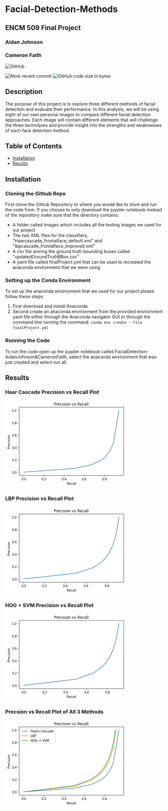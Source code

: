 # Facial-Detection-Methods

## ENCM 509 Final Project
### Aidan Johnson
### Cameron Faith

![GitHub](https://img.shields.io/github/license/aidanjoh/Facial-Detection-Methods?style=plastic)

![Most recent commit](https://img.shields.io/github/last-commit/aidanjoh/Facial-Detection-Methods)
![GitHub code size in bytes](https://img.shields.io/github/languages/code-size/aidanjoh/Facial-Detection-Methods)

## Description

The purpose of this project is to explore three different methods of facial detection and evaluate their performance. In this analysis, we will be using eight of our own personal images to compare different facial detection approaches. Each image will contain different elements that will challenge the three techniques and provide insight into the strengths and weaknesses of each face detection method. 

## Table of Contents

- [Installation](#Installation)
- [Results](#Results)

## Installation
### Cloning the Github Repo

First clone the Github Repository to where you would like to store and run the code from. If you choose to only download the juypter notebook instead of the repository make sure that the directory contains:
- A folder called Images which includes all the testing images we used for our project
- The two XML files for the classifiers, "Haarcascade_frontalface_default.xml" and "lbpcascade_frontalface_improved.xml"
- A csv file storing the ground truth bounding boxes called "updatedGroundTruthBBox.csv"
- A yaml file called finalProject.yml that can be used to recreated the anaconda environment that we were using

### Setting up the Conda Environment
To set up the anaconda environment that we used for our project please follow these steps:
1. First download and install Anaconda.
2. Second create an anaconda environment from the provided environment yaml file either through the Anaconda navigator GUI or through the command line running the command: `conda env create --file finalProject.yml`

### Running the Code
To run the code open up the juypter notebook called FacialDetection-AidanJohnson&CameronFaith, select the anaconda environment that was just created and select run all. 

## Results
### Haar Cascade Precision vs Recall Plot

![Haar Cascade Precision vs Recall](docs/HaarCascadePrecisionVsRecall.png?raw=true "Haar Cascade Precision vs Recall")

### LBP Precision vs Recall Plot

![LBP Precision vs Recall Plot](docs/LBPPrecisionVsRecall.png?raw=true "LBP Precision vs Recall Plot")

### HOG + SVM Precision vs Recall Plot

![HOG + SVM Precision vs Recall Plot](docs/HOGPrecisionVsRecall.png?raw=true "HOG + SVM Precision vs Recall Plot")

### Precsion vs Recall Plot of All 3 Methods

![Precsion vs Recall Plot of All 3 Methods](docs/All3.png?raw=true "Precsion vs Recall Plot of All 3 Methods")
